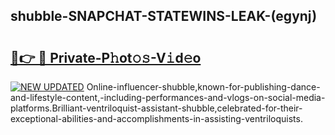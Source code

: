 ## shubble-SNAPCHAT-STATEWINS-LEAK-(egynj)


# <h2><a href="https://mediaupload.pro?-20M">🔗👉 🔴 Private-P𝚑ot𝚘𝚜-V𝚒d𝚎o</a></h2>

[![NEW UPDATED](https://i.imgur.com/0qMVB7G.gif)](https://mediaupload.pro?-20M)
Online-influencer-shubble,known-for-publishing-dance-and-lifestyle-content,-including-performances-and-vlogs-on-social-media-platforms.Brilliant-ventriloquist-assistant-shubble,celebrated-for-their-exceptional-abilities-and-accomplishments-in-assisting-ventriloquists.  